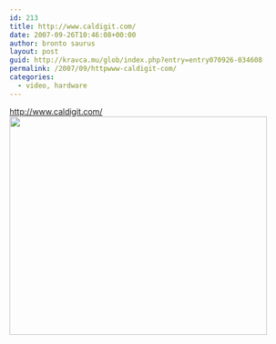 ```yaml
---
id: 213
title: http://www.caldigit.com/
date: 2007-09-26T10:46:08+00:00
author: bronto saurus
layout: post
guid: http://kravca.mu/glob/index.php?entry=entry070926-034608
permalink: /2007/09/httpwww-caldigit-com/
categories:
  - video, hardware
---
```

<a href="http://www.caldigit.com/" target="_blank" >http://www.caldigit.com/</a>  
[<img src="http://www.caldigit.com/img/s2vr_duo500.jpg" width="452" height="384" border="0" alt="" />](javascript:openpopup('http://www.caldigit.com/img/s2vr_duo500.jpg',484,411,false);)
